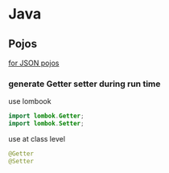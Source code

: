 # Java

## Pojos

[for JSON pojos](./json)

### generate Getter setter during run time
use lombook
```java
import lombok.Getter;
import lombok.Setter;
```

use at class level
```java
@Getter
@Setter
```
